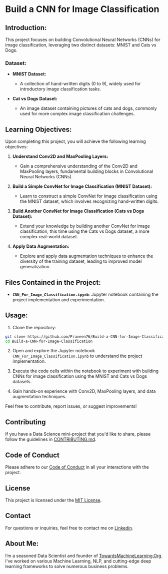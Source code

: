 # Build a CNN for Image Classification

## Introduction:

This project focuses on building Convolutional Neural Networks (CNNs) for image classification, leveraging two distinct datasets: MNIST and Cats vs Dogs.

### Dataset:
- **MNIST Dataset:**
    - A collection of hand-written digits (0 to 9), widely used for introductory image classification tasks.

- **Cat vs Dogs Dataset:**
    - An image dataset containing pictures of cats and dogs, commonly used for more complex image classification challenges.

## Learning Objectives:

Upon completing this project, you will achieve the following learning objectives:

1. **Understand Conv2D and MaxPooling Layers:**
    - Gain a comprehensive understanding of the Conv2D and MaxPooling layers, fundamental building blocks in Convolutional Neural Networks (CNNs).

2. **Build a Simple ConvNet for Image Classification (MNIST Dataset):**
    - Learn to construct a simple ConvNet for image classification using the MNIST dataset, which involves recognizing hand-written digits.

3. **Build Another ConvNet for Image Classification (Cats vs Dogs Dataset):**
    - Extend your knowledge by building another ConvNet for image classification, this time using the Cats vs Dogs dataset, a more complex real-world dataset.

4. **Apply Data Augmentation:**
    - Explore and apply data augmentation techniques to enhance the diversity of the training dataset, leading to improved model generalization.

## Files Contained in the Project:

- **`CNN_For_Image_Classification.ipynb`**: Jupyter notebook containing the project implementation and experimentation.

## Usage:

1. Clone the repository:

```bash
git clone https://github.com/Praveen76/Build-a-CNN-for-Image-Classification.git
cd Build-a-CNN-for-Image-Classification
```

2. Open and explore the Jupyter notebook `CNN_For_Image_Classification.ipynb` to understand the project implementation.

3. Execute the code cells within the notebook to experiment with building CNNs for image classification using the MNIST and Cats vs Dogs datasets.

4. Gain hands-on experience with Conv2D, MaxPooling layers, and data augmentation techniques.

Feel free to contribute, report issues, or suggest improvements!

## Contributing

If you have a Data Science mini-project that you'd like to share, please follow the guidelines in [CONTRIBUTING.md](https://github.com/Praveen76/Data-Science-Mini-Projects/blob/main/contributing.md).

## Code of Conduct
Please adhere to our [Code of Conduct](https://github.com/Praveen76/Data-Science-Mini-Projects/blob/main/CODE_OF_CONDUCT.md) in all your interactions with the project.

## License

This project is licensed under the [MIT License](LICENSE).

## Contact

For questions or inquiries, feel free to contact me on [Linkedin](https://www.linkedin.com/in/praveen-kumar-anwla-49169266/).

## **About Me**:
I’m a seasoned Data Scientist and founder of [TowardsMachineLearning.Org](https://towardsmachinelearning.org/). I've worked on various Machine Learning, NLP, and cutting-edge deep learning frameworks to solve numerous business problems.
